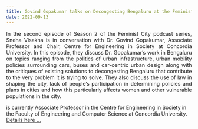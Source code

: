 ```yaml
---
title: Govind Gopakumar talks on Decongesting Bengaluru at the Feminist City Podcast
date: 2022-09-13
---
```


<!--more-->

<p align="justify">In the second episode of Season 2 of the Feminist City podcast series, Sneha Visakha is in conversation with Dr. Govind Gopakumar, Associate Professor and Chair, Centre for Engineering in Society at Concordia University. In this episode, they discuss Dr. Gopakumar’s work in Bengaluru on topics ranging from the politics of urban infrastructure, urban mobility policies surrounding cars, buses and car-centric urban design along with the critiques of existing solutions to decongesting Bengaluru that contribute to the very problem it is trying to solve. They also discuss the use of law in shaping the city, lack of people’s participation in determining policies and plans in cities and how this particularly affects women and other vulnerable populations in the city. 

 is currently Associate Professor in the Centre for Engineering in Society in the Faculty of Engineering and Computer Science at Concordia University. <a href="https://vidhilegalpolicy.in/podcasts/feminist-city-season-2/on-politics-of-urban-infrastructure-cars-and-decongesting-bengaluru/" target="_blank"> Details here ...</a> </p>